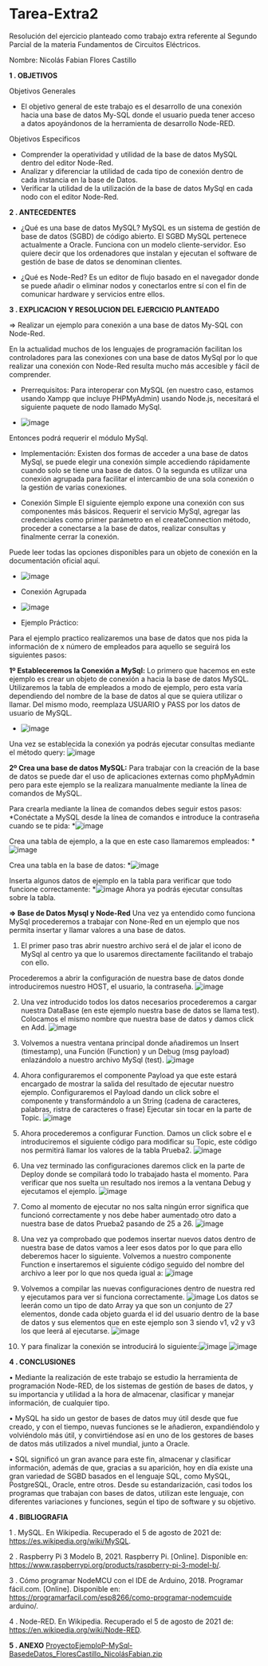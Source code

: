 # Tarea-Extra2
Resolución del ejercicio planteado como trabajo extra referente al Segundo Parcial de la materia Fundamentos de Circuitos Eléctricos.

Nombre: Nicolás Fabian Flores Castillo


**1 . OBJETIVOS**

Objetivos Generales
* El objetivo general de este trabajo es el desarrollo de una conexión hacia una base de datos My-SQL donde el usuario pueda tener acceso a datos apoyándonos de la herramienta de desarrollo Node-RED.


Objetivos Especificos
* Comprender la operatividad y utilidad de la base de datos MySQL dentro del editor Node-Red.
* Analizar y diferenciar la utilidad de cada tipo de conexión dentro de cada instancia en la base de Datos.
* Verificar la utilidad de la utilización de la base de datos MySql en cada nodo con el editor Node-Red.
 
 
 **2 . ANTECEDENTES**
 
 * ¿Qué es una base de datos MySQL?
MySQL es un sistema de gestión de base de datos (SGBD) de código abierto. El SGBD MySQL pertenece actualmente a Oracle. Funciona con un modelo cliente-servidor. Eso quiere decir que los ordenadores que instalan y ejecutan el software de gestión de base de datos se denominan clientes.

 * ¿Qué es Node-Red? 
Es un editor de flujo basado en el navegador donde se puede añadir o eliminar nodos y conectarlos entre sí con el fin de comunicar hardware y servicios entre ellos.


**3 . EXPLICACION Y RESOLUCION DEL EJERCICIO PLANTEADO**

  => Realizar un ejemplo para conexión a una base de datos My-SQL con Node-Red.
   
 En la actualidad muchos de los lenguajes de programación facilitan los controladores para las conexiones con una base de datos MySql por lo que realizar una conexión con Node-Red resulta mucho más accesible y fácil de comprender. 

* Prerrequisitos:
Para interoperar con MySQL (en nuestro caso, estamos usando Xampp que incluye PHPMyAdmin) usando Node.js, necesitará el siguiente paquete de nodo llamado MySql.

* ![image](https://user-images.githubusercontent.com/84397670/128445521-09fbd83e-e386-4f0d-8927-450adbf393d6.png)

Entonces podrá requerir el módulo MySql.

* Implementación:
Existen dos formas de acceder a una base de datos MySql, se puede elegir una conexión simple accediendo rápidamente cuando solo se tiene una base de datos. O la segunda es utilizar una conexión agrupada para facilitar el intercambio de una sola conexión o la gestión de varias conexiones.

* Conexión Simple
El siguiente ejemplo expone una conexión con sus componentes más básicos. Requerir el servicio MySql, agregar las credenciales como primer parámetro en el createConnection método, proceder a conectarse a la base de datos, realizar consultas y finalmente cerrar la conexión.

Puede leer todas las opciones disponibles para un objeto de conexión en la documentación oficial aquí.
* ![image](https://user-images.githubusercontent.com/84397670/128445644-94adc344-1688-410d-ac3a-f10b209f954c.png)

* Conexión Agrupada
* ![image](https://user-images.githubusercontent.com/84397670/128445678-89b9ec4d-1971-442e-8ffe-3c771b5e97a3.png)

* Ejemplo Práctico:

Para el ejemplo practico realizaremos una base de datos que nos pida la información de x número de empleados para aquello se seguirá los siguientes pasos:

**1º Estableceremos la Conexión a MySql:** Lo primero que hacemos en este ejemplo es crear un objeto de conexión a hacia la base de datos MySQL. Utilizaremos la tabla de empleados a modo de ejemplo, pero esta varía dependiendo del nombre de la base de datos al que se quiera utilizar o llamar. Del mismo modo, reemplaza USUARIO y PASS por los datos de usuario de MySQL.

* ![image](https://user-images.githubusercontent.com/84397670/128445794-8dd170dd-4a42-44e8-9176-092dfb7fc4e0.png)

Una vez se establecida la conexión ya podrás ejecutar consultas mediante el método query:
![image](https://user-images.githubusercontent.com/84397670/128445815-0e4a670b-a799-4904-a3cf-8e6b44ad6c15.png)

**2º Crea una base de datos MySQL:**  Para trabajar con la creación de la base de datos se puede dar el uso de aplicaciones externas como phpMyAdmin pero para este ejemplo se la realizara manualmente mediante la línea de comandos de MySQL.

Para crearla mediante la línea de comandos debes seguir estos pasos:
*Conéctate a MySQL desde la línea de comandos e introduce la contraseña cuando se te pida:
*![image](https://user-images.githubusercontent.com/84397670/128445888-a5bb0f09-12d8-42fe-bee5-6d2720104acb.png)

Crea una tabla de ejemplo, a la que en este caso llamaremos empleados:
*![image](https://user-images.githubusercontent.com/84397670/128445926-9393c989-8b44-4611-9492-2f855ec25e79.png)

Crea una tabla en la base de datos:
*![image](https://user-images.githubusercontent.com/84397670/128445943-5c5c2900-9ceb-45bb-b716-64aed234824b.png)

Inserta algunos datos de ejemplo en la tabla para verificar que todo funcione correctamente:
*![image](https://user-images.githubusercontent.com/84397670/128445963-87bb9942-798d-4caa-a8cc-4fa3cdccc2ba.png)
Ahora ya podrás ejecutar consultas sobre la tabla.

**=> Base de Datos Mysql y Node-Red**
Una vez ya entendido como funciona MySql procederemos a trabajar con None-Red en un ejemplo que nos permita insertar y llamar valores a una base de datos. 

1. El primer paso tras abrir nuestro archivo será el de jalar el icono de MySql al centro ya que lo usaremos directamente facilitando el trabajo con ello.

Procederemos a abrir la configuración de nuestra base de datos donde introduciremos nuestro HOST, el usuario, la contraseña.
![image](https://user-images.githubusercontent.com/84397670/129117744-6217c90c-d9a3-41ab-a304-4bc8be7c84cd.png)

2. Una vez introducido todos los datos necesarios procederemos a cargar nuestra DataBase (en este ejemplo nuestra base de datos se llama test). Colocamos el mismo nombre que nuestra base de datos y damos click en Add. 
![image](https://user-images.githubusercontent.com/84397670/129117798-42772e68-2222-43e5-99bb-32db4565b825.png)

3.	Volvemos a nuestra ventana principal donde añadiremos un Insert (timestamp), una Función (Function) y un Debug (msg payload) enlazándolo a nuestro archivo MySql (test).
![image](https://user-images.githubusercontent.com/84397670/129117819-64b1cefa-245b-4e2b-ba2a-968b701d5978.png)

4.	Ahora configuraremos el componente Payload ya que este estará encargado de mostrar la salida del resultado de ejecutar nuestro ejemplo. Configuraremos el Payload dando un click sobre el componente y transformándolo a un String (cadena de caracteres, palabras, ristra de caracteres o frase) Ejecutar sin tocar en la parte de Topic.
![image](https://user-images.githubusercontent.com/84397670/129117837-9bcf94b8-881b-4a6d-913e-b65d378a36e2.png)

5.	Ahora procederemos a configurar Function. Damos un click sobre el e introduciremos el siguiente código para modificar su Topic, este código nos permitirá llamar los valores de la tabla Prueba2.
![image](https://user-images.githubusercontent.com/84397670/129117864-0f406df5-652a-455a-b66e-d2dee51cdff6.png)

6.	Una vez terminado las configuraciones daremos click en la parte de Deploy donde se compilará todo lo trabajado hasta el momento. Para verificar que nos suelta un resultado nos iremos a la ventana Debug y ejecutamos el ejemplo.
![image](https://user-images.githubusercontent.com/84397670/129117884-b2aa1994-aff6-4b2c-b118-b85caf8d0cdd.png)

7.	Como al momento de ejecutar no nos salta ningún error significa que funcionó correctamente y nos debe haber aumentado otro dato a nuestra base de datos Prueba2 pasando de 25 a 26. 
![image](https://user-images.githubusercontent.com/84397670/129117905-9d8bf46d-8272-4638-adda-b8d26a726b69.png)

8.	Una vez ya comprobado que podemos insertar nuevos datos dentro de nuestra base de datos vamos a leer esos datos por lo que para ello deberemos hacer lo siguiente. Volvemos a nuestro componente Function e insertaremos el siguiente código seguido del nombre del archivo a leer por lo que nos queda igual a:
![image](https://user-images.githubusercontent.com/84397670/129117925-4928bace-42d7-4144-852d-0eb874761f2e.png)

9.	Volvemos a compilar las nuevas configuraciones dentro de nuestra red y ejecutamos para ver si funciona correctamente. 
![image](https://user-images.githubusercontent.com/84397670/129117951-4a0819ac-4cc1-41fc-bd6f-a3e4d277d8ea.png)
Los datos se leerán como un tipo de dato Array ya que son un conjunto de 27 elementos, donde cada objeto guarda el id del usuario dentro de la base de datos y sus elementos que en este ejemplo son 3 siendo v1, v2 y v3 los que leerá al ejecutarse.
![image](https://user-images.githubusercontent.com/84397670/129117976-69142814-5ff2-4f90-b599-6ccdd6edd00b.png)

10. Y para finalizar la conexión se introducirá lo siguiente:![image](https://user-images.githubusercontent.com/84397670/128446018-1528cfac-1ac2-437e-8a76-61bf3d8a8b35.png)
![image](https://user-images.githubusercontent.com/84397670/129117704-05d68cf5-6933-45aa-932d-ea2b0f313df7.png)

**4 . CONCLUSIONES**

•	Mediante la realización de este trabajo se estudio la herramienta de programación Node-RED, de los sistemas de gestión de bases de datos, y su importancia y utilidad a la hora de almacenar, clasificar y manejar información, de cualquier tipo.

•	MySQL ha sido un gestor de bases de datos muy útil desde que fue creado, y con el tiempo, nuevas funciones se le añadieron, expandiéndolo y volviéndolo más útil, y convirtiéndose así en uno de los gestores de bases de datos más utilizados a nivel mundial, junto a Oracle.

•	SQL significó un gran avance para este fin, almacenar y clasificar información, además de que, gracias a su aparición, hoy en día existe una gran variedad de SGBD basados en el lenguaje SQL, como MySQL, PostgreSQL, Oracle, entre otros. Desde su estandarización, casi todos los programas que trabajan con bases de datos, utilizan este lenguaje, con diferentes variaciones y funciones, según el tipo de software y su objetivo.



**4 . BIBLIOGRAFIA**

1 . MySQL. En Wikipedia. Recuperado el 5 de agosto de 2021 de: https://es.wikipedia.org/wiki/MySQL.

2 .	Raspberry Pi 3 Modelo B, 2021. Raspberry Pi. [Online]. Disponible en: https://www.raspberrypi.org/products/raspberry-pi-3-model-b/.

3 .	Cómo programar NodeMCU con el IDE de Arduino, 2018. Programar fácil.com. [Online]. Disponible en: https://programarfacil.com/esp8266/como-programar-nodemcuide arduino/.

4 .	Node-RED. En Wikipedia. Recuperado el 5 de agosto de 2021 de: https://en.wikipedia.org/wiki/Node-RED.

**5 . ANEXO**
[ProyectoEjemploP-MySql-BasedeDatos_FloresCastillo_NicolásFabian.zip](https://github.com/FloresNicolas/Tarea-Extra2/files/6971967/ProyectoEjemploP-MySql-BasedeDatos_FloresCastillo_NicolasFabian.zip)
